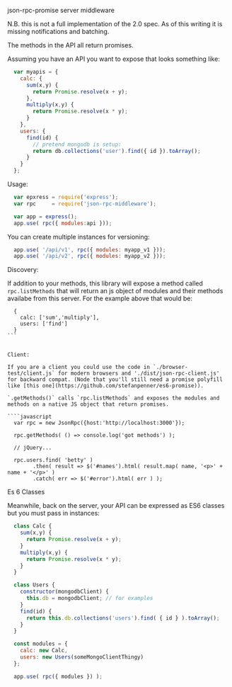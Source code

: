 
json-rpc-promise server middleware

N.B. this is not a full implementation of the 2.0 spec. As of this writing it is missing notifications and batching.

The methods in the API all return promises.

Assuming you have an API you want to expose that looks something like:

````javascript
  var myapis = {
    calc: {
      sum(x,y) {
        return Promise.resolve(x + y);
      },
      multiply(x,y) {
        return Promise.resolve(x * y);
      }
    },
    users: {
      find(id) {
        // pretend mongodb is setup:
        return db.collections('user').find({ id }).toArray();
      }
    }
  };
````

Usage:

````javascript
  var epxress = require('express');
  var rpc     = require('json-rpc-middleware');

  var app = express();
  app.use( rpc({ modules:api }));
````

You can create multiple instances for versioning:


````javascript
  app.use( '/api/v1', rpc({ modules: myapp_v1 }));
  app.use( '/api/v2', rpc({ modules: myapp_v2 }));
````
Discovery:

If addition to your methods, this library will expose a method called `rpc.listMethods` that will return an js object of modules and their methods availabe from this server. For the example above that would be:

````
  {
    calc: ['sum','multiply'],
    users: ['find']
  }
```


Client:

If you are a client you could use the code in `./browser-test/client.js` for modern browsers and './dist/json-rpc-client.js' for backward compat. (Node that you'll still need a promise polyfill like [this one](https://github.com/stefanpenner/es6-promise)).

`.getMethods()` calls `rpc.listMethods` and exposes the modules and methods on a native JS object that return promises.

````javascript
  var rpc = new JsonRpc({host:'http://localhost:3000'});

  rpc.getMethods( () => console.log('got methods') );

  // jQuery...
  
  rpc.users.find( 'betty' )
        .then( result => $('#names').html( result.map( name, '<p>' + name + '</p>' )
        .catch( err => $('#error').html( err ) );

````


Es 6 Classes

Meanwhile, back on the server, your API can  be expressed as ES6 classes but you must pass in instances:

````javascript
  class Calc {
    sum(x,y) {
      return Promise.resolve(x + y);
    }
    multiply(x,y) {
      return Promise.resolve(x * y);
    }
  }

  class Users {
    constructor(mongodbClient) {
      this.db = mongodbClient; // for examples
    }
    find(id) {
      return this.db.collections('users').find( { id } ).toArray();
    }
  }

  const modules = {
    calc: new Calc,
    users: new Users(someMongoClientThingy)
  };

  app.use( rpc({ modules }) );
````


